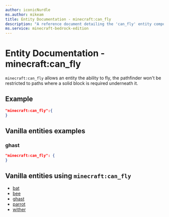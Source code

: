 ```yaml
---
author: iconicNurdle
ms.author: mikeam
title: Entity Documentation - minecraft:can_fly
description: "A reference document detailing the 'can_fly' entity component"
ms.service: minecraft-bedrock-edition
---
```


# Entity Documentation -  minecraft:can_fly

`minecraft:can_fly` allows an entity the ability to fly, the pathfinder won't be restricted to paths where a solid block is required underneath it.

## Example

```json
"minecraft:can_fly":{
}
```

## Vanilla entities examples

### ghast

```json
"minecraft:can_fly": {
}
```

## Vanilla entities using `minecraft:can_fly`

- [bat](../../../../Source/VanillaBehaviorPack_Snippets/entities/bat.md)
- [bee](../../../../Source/VanillaBehaviorPack_Snippets/entities/bee.md)
- [ghast](../../../../Source/VanillaBehaviorPack_Snippets/entities/ghast.md)
- [parrot](../../../../Source/VanillaBehaviorPack_Snippets/entities/parrot.md)
- [wither](../../../../Source/VanillaBehaviorPack_Snippets/entities/wither.md)
